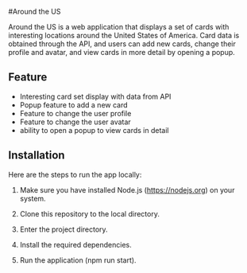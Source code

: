 #Around the US

Around the US is a web application that displays a set of cards with interesting locations around the United States of America. Card data is obtained through the API, and users can add new cards, change their profile and avatar, and view cards in more detail by opening a popup.

## Feature

- Interesting card set display with data from API
- Popup feature to add a new card
- Feature to change the user profile
- Feature to change the user avatar
- ability to open a popup to view cards in detail

## Installation

Here are the steps to run the app locally:

1. Make sure you have installed Node.js (https://nodejs.org) on your system.

2. Clone this repository to the local directory.

3. Enter the project directory.

4. Install the required dependencies.

5. Run the application (npm run start).
